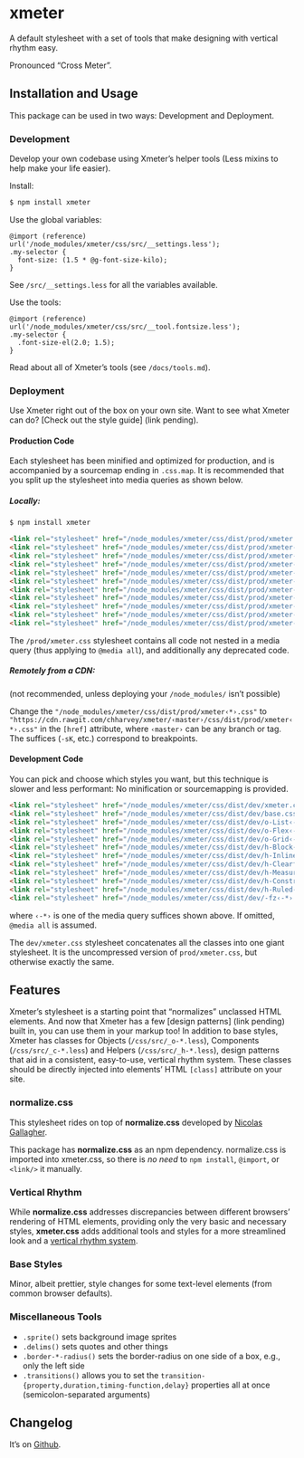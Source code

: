 # xmeter
A default stylesheet with a set of tools that make designing with vertical rhythm easy.

Pronounced “Cross Meter”.


## Installation and Usage

This package can be used in two ways: Development and Deployment.

### Development

Develop your own codebase using Xmeter’s helper tools (Less mixins to help make your life easier).

Install:
```bash
$ npm install xmeter
```

Use the global variables:
```less
@import (reference) url('/node_modules/xmeter/css/src/__settings.less');
.my-selector {
  font-size: (1.5 * @g-font-size-kilo);
}
```
See `/src/__settings.less` for all the variables available.

Use the tools:
```less
@import (reference) url('/node_modules/xmeter/css/src/__tool.fontsize.less');
.my-selector {
  .font-size-el(2.0; 1.5);
}
```
Read about all of Xmeter’s tools (see `/docs/tools.md`).

### Deployment

Use Xmeter right out of the box on your own site.
Want to see what Xmeter can do? [Check out the style guide] (link pending).

#### Production Code
Each stylesheet has been minified and optimized for production, and is accompanied by a sourcemap ending in `.css.map`.
It is recommended that you split up the stylesheet into media queries as shown below.

##### Locally:
```bash
$ npm install xmeter
```
```html
<link rel="stylesheet" href="/node_modules/xmeter/css/dist/prod/xmeter.css"    media="all"/>
<link rel="stylesheet" href="/node_modules/xmeter/css/dist/prod/xmeter-sK.css" media="screen  and (min-width: 30em)"/>
<link rel="stylesheet" href="/node_modules/xmeter/css/dist/prod/xmeter-sM.css" media="screen  and (min-width: 45em)"/>
<link rel="stylesheet" href="/node_modules/xmeter/css/dist/prod/xmeter-sG.css" media="screen  and (min-width: 60em)"/>
<link rel="stylesheet" href="/node_modules/xmeter/css/dist/prod/xmeter-sT.css" media="screen  and (min-width: 75em)"/>
<link rel="stylesheet" href="/node_modules/xmeter/css/dist/prod/xmeter-sP.css" media="screen  and (min-width: 90em)"/>
<link rel="stylesheet" href="/node_modules/xmeter/css/dist/prod/xmeter-nK.css" media="not all and (min-width: 30em)"/>
<link rel="stylesheet" href="/node_modules/xmeter/css/dist/prod/xmeter-nM.css" media="not all and (min-width: 45em)"/>
<link rel="stylesheet" href="/node_modules/xmeter/css/dist/prod/xmeter-nG.css" media="not all and (min-width: 60em)"/>
<link rel="stylesheet" href="/node_modules/xmeter/css/dist/prod/xmeter-nT.css" media="not all and (min-width: 75em)"/>
<link rel="stylesheet" href="/node_modules/xmeter/css/dist/prod/xmeter-nP.css" media="not all and (min-width: 90em)"/>
```

The `/prod/xmeter.css` stylesheet contains all code not nested in a media query
(thus applying to `@media all`), and additionally any deprecated code.

##### Remotely from a CDN:
(not recommended, unless deploying your `/node_modules/` isn’t possible)

Change the `"/node_modules/xmeter/css/dist/prod/xmeter‹*›.css"` to
`"https://cdn.rawgit.com/chharvey/xmeter/‹master›/css/dist/prod/xmeter‹*›.css"`
in the `[href]` attribute, where `‹master›` can be any branch or tag.
The suffices (`-sK`, etc.) correspond to breakpoints.

#### Development Code
You can pick and choose which styles you want, but this technique is slower and less performant:
No minification or sourcemapping is provided.
```html
<link rel="stylesheet" href="/node_modules/xmeter/css/dist/dev/xmeter.css"/>
<link rel="stylesheet" href="/node_modules/xmeter/css/dist/dev/base.css"/>
<link rel="stylesheet" href="/node_modules/xmeter/css/dist/dev/o-List‹-*›.css"/>
<link rel="stylesheet" href="/node_modules/xmeter/css/dist/dev/o-Flex‹-*›.css"/>
<link rel="stylesheet" href="/node_modules/xmeter/css/dist/dev/o-Grid‹-*›.css"/>
<link rel="stylesheet" href="/node_modules/xmeter/css/dist/dev/h-Block‹-*›.css"/>
<link rel="stylesheet" href="/node_modules/xmeter/css/dist/dev/h-Inline‹-*›.css"/>
<link rel="stylesheet" href="/node_modules/xmeter/css/dist/dev/h-Clearfix‹-*›.css"/>
<link rel="stylesheet" href="/node_modules/xmeter/css/dist/dev/h-Measure‹-*›.css"/>
<link rel="stylesheet" href="/node_modules/xmeter/css/dist/dev/h-Constrain‹-*›.css"/>
<link rel="stylesheet" href="/node_modules/xmeter/css/dist/dev/h-Ruled‹-*›.css"/>
<link rel="stylesheet" href="/node_modules/xmeter/css/dist/dev/-fz‹-*›.css"/>
```
where `‹-*›` is one of the media query suffices shown above. If omitted, `@media all` is assumed.

The `dev/xmeter.css` stylesheet concatenates all the classes into one giant stylesheet.
It is the uncompressed version of `prod/xmeter.css`, but otherwise exactly the same.


## Features

Xmeter’s stylesheet is a starting point that “normalizes” unclassed HTML elements.
And now that Xmeter has a few [design patterns] (link pending) built in, you can use them in your markup too!
In addition to base styles, Xmeter has classes for Objects (`/css/src/_o-*.less`), Components (`/css/src/_c-*.less`) and Helpers (`/css/src/_h-*.less`),
design patterns that aid in a consistent, easy-to-use, vertical rhythm system.
These classes should be directly injected into elements’ HTML `[class]` attribute on your site.

### normalize.css

This stylesheet rides on top of **normalize.css** developed by
[Nicolas Gallagher](http://necolas.github.io/normalize.css/).

This package has **normalize.css** as an npm dependency.
normalize.css is imported into xmeter.css, so there is *no need* to
`npm install`, `@import`, or `<link/>` it manually.

### Vertical Rhythm

While **normalize.css** addresses discrepancies between different browsers’
rendering of HTML elements, providing only the very basic and necessary styles,
**xmeter.css** adds additional tools and styles for a more streamlined look and a
[vertical rhythm system](https://github.com/chharvey/xmeter/wiki/Vertical-Rhythm).

### Base Styles

Minor, albeit prettier, style changes for some text-level elements (from common browser defaults).

### Miscellaneous Tools
- `.sprite()` sets background image sprites
- `.delims()` sets quotes and other things
- `.border-*-radius()` sets the border-radius on one side of a box, e.g., only the left side
- `.transitions()` allows you to set the
  `transition-{property,duration,timing-function,delay}` properties all at once (semicolon-separated arguments)


## Changelog

It’s on [Github](https://github.com/chharvey/xmeter/releases).
